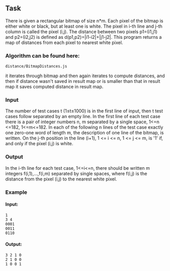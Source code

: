 ## Task

There is given a rectangular bitmap of size n\*m. Each pixel of the bitmap is
either white or black, but at least one is white. The pixel in i-th line and
j-th column is called the pixel (i,j). The distance between two pixels
p1=(i1,j1) and p2=(i2,j2) is defined as d(p1,p2)=|i1-i2|+|j1-j2|.
This program returns a map of distances from each pixel to nearest white pixel.

### Algorithm can be found here:

```
distance/BitmapDistances.js
```
it iterates through bitmap and then again iterates to compute distances, and then if distance wasn't saved in result map or is smaller than that in result map it saves computed distance in result map.

### Input

The number of test cases t (1≤t≤1000) is in the first line of input, then t test
cases follow separated by an empty line. In the first line of each test case
there is a pair of integer numbers n, m separated by a single space, 1<=n <=182,
1<=m<=182. In each of the following n lines of the test case exactly one
zero-one word of length m, the description of one line of the bitmap, is
written. On the j-th position in the line (i+1), 1 <= i <= n, 1 <= j <= m, is
'1' if, and only if the pixel (i,j) is white.

### Output

In the i-th line for each test case, 1<=i<=n, there should be written m integers
f(i,1),...,f(i,m) separated by single spaces, where f(i,j) is the distance from
the pixel (i,j) to the nearest white pixel.

### Example

#### Input:

```
1
3 4
0001
0011
0110
```

#### Output:

```
3 2 1 0
2 1 0 0
1 0 0 1
```  
